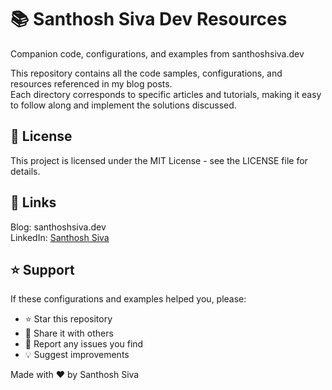# 📚 Santhosh Siva Dev Resources

Companion code, configurations, and examples from santhoshsiva.dev  

This repository contains all the code samples, configurations, and resources referenced in my blog posts.  
Each directory corresponds to specific articles and tutorials, making it easy to follow along and implement the solutions discussed.

## 📝 License

This project is licensed under the MIT License - see the LICENSE file for details.

## 🔗 Links

Blog: santhoshsiva.dev  
LinkedIn: [Santhosh Siva](https://www.linkedin.com/in/santhosh-siva-385ab018b/)

## ⭐ Support
If these configurations and examples helped you, please:

- ⭐ Star this repository
- 📝 Share it with others
- 🐛 Report any issues you find
- 💡 Suggest improvements

Made with ❤️ by Santhosh Siva
